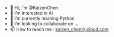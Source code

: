 - 👋 Hi, I’m @KaizenChen
- 👀 I’m interested in AI
- 🌱 I’m currently learning Python
- 💞️ I’m looking to collaborate on ...
- 📫 How to reach me : kaizen_chen@icloud.com

<!---
KaizenChen/KaizenChen is a ✨ special ✨ repository because its `README.md` (this file) appears on your GitHub profile.
You can click the Preview link to take a look at your changes.
--->
